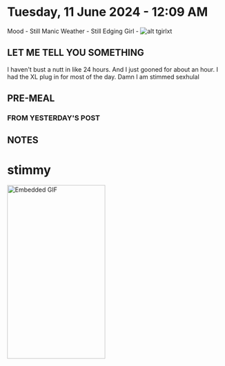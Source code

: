 # Tuesday, 11 June 2024 - 12:09 AM
 Mood - Still Manic
 Weather - Still Edging
 Girl - ![alt tgirlxt](image-3.png)

 ## LET ME TELL YOU SOMETHING 

 I haven't bust a nutt in like 24 hours. And I just gooned for about an hour.
 I had the XL plug in for most of the day. 
 Damn I am stimmed sexhulal

 ## PRE-MEAL 

### FROM YESTERDAY'S POST

 ## NOTES

 # stimmy

<img src="H:/My%20Google%20Drive/.OBSIDIAN%20VAULT/.DevLog/.devlog.entries/.entries/.entries/.entriesassets/1717918054337654.gif" width="227" height="403" alt="Embedded GIF">





